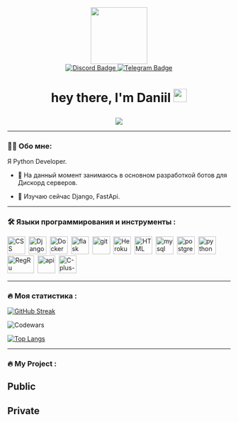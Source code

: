 <div id="header" align="center"">
  <img src="https://cdn.discordapp.com/avatars/573078029052674058/a_a0da2e0b173dc7f6ad558d42832fd398.gif" width="128"/>
</div>

<div id="badges" align="center">
  <a href="https://discordapp.com/users/573078029052674058/">
    <img src="https://img.shields.io/badge/Discord-black?style=for-the-badge&logo=discord&logoColor=blue" alt="Discord Badge"/>
  </a>
  <a href="https://t.me/Zi_ddd_d">
    <img src="https://img.shields.io/badge/Telegram-black?style=for-the-badge&logo=telegram&logoColor=white" alt="Telegram Badge"/>
  </a>
</div>

<h1 align="center">
                  
  hey there, I'm Daniil
  <img src="https://media.giphy.com/media/hvRJCLFzcasrR4ia7z/giphy.gif" width="30px"/>
</h1>

<div align="center">
  <img src="https://cdn.discordapp.com/banners/573078029052674058/a_777d5b08e15445e718c6ab8a6b8e8ce5.gif?size=1024"/>
</div>

 ---

### :man_technologist: Обо мне:
Я Python Developer.

- :telescope: На данный момент занимаюсь в основном разработкой ботов для Дискорд серверов.

- :seedling: Изучаю сейчас Django, FastApi.

---
                                                                                                                   
### :hammer_and_wrench: Языки программирования и инструменты :
<div>
  <img src="https://github.com/Zloiben/Profile/blob/main/assets/css3.png" title="CSS" alt="CSS" width="40" height="40"/>&nbsp;
  <img src="https://github.com/Zloiben/Profile/blob/main/assets/dj.png" title="Django" alt="Django" width="40" height="40"/>&nbsp;
  <img src="https://github.com/Zloiben/Profile/blob/main/assets/docker.png" title="Docker" alt="Docker" width="40" height="40"/>&nbsp;
  <img src="https://github.com/Zloiben/Profile/blob/main/assets/flask.png" title="flask" alt="flask" width="40" height="40"/>&nbsp;
  <img src="https://github.com/Zloiben/Profile/blob/main/assets/git.png" title="git" alt="git" width="40" height="40"/>&nbsp;
  <img src="https://github.com/Zloiben/Profile/blob/main/assets/heroku.png" title="Heroku" alt="Heroku " width="40" height="40"/>&nbsp;
  <img src="https://github.com/Zloiben/Profile/blob/main/assets/html-5.png"  title="HTML" alt="HTML" width="40" height="40"/>&nbsp;
  <img src="https://github.com/Zloiben/Profile/blob/main/assets/mysql-logo.png" title="mysql" alt="mysql" width="40" height="40"/>&nbsp;
  <img src="https://github.com/Zloiben/Profile/blob/main/assets/postgreesql.png" title="postgreesql" alt="postgreesql" width="40" height="40"/>&nbsp;
  <img src="https://github.com/Zloiben/Profile/blob/main/assets/python.png" title="python" alt="python" width="40" height="40"/>&nbsp;
  <img src="https://github.com/Zloiben/Profile/blob/main/assets/reg_ru.webp" title="RegRu"  alt="RegRu" width="60" height="40"/>&nbsp;
  <img src="https://github.com/Zloiben/Profile/blob/main/assets/api.png" title="api"  alt="api" width="40" height="40"/>&nbsp;
   <img src="https://github.com/Zloiben/Profile/blob/main/assets/c-plus-plus-logo.png" title="C-plus-plus"  alt="C-plus-plus" width="40" height="40"/>&nbsp;
</div>
 
---

### :fire: Моя статистика :
  
[![GitHub Streak](http://github-readme-streak-stats.herokuapp.com?user=Zloiben&theme=tokyonight&hide_border=true&locale=ru&date_format=M%20j%5B%2C%20Y%5D)](https://git.io/streak-stats)

![Codewars](https://github.r2v.ch/codewars?user=zloiben&name=true&top_languages=true&stroke=%23b362ff&theme=purple_dark)

[![Top Langs](https://github-readme-stats.vercel.app/api/top-langs/?username=Zloiben&layout=compact&theme=tokyonight)](https://github.com/anuraghazra/github-readme-stats)

---

### :fire: My Project :

## Public

## Private 
